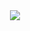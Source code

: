 

<div align="center">
    <a href="http://thismypc.com/">
        <img src="(https://i.imgur.com/k2n587K.png)" crossorigin>
    </a>
</div>

